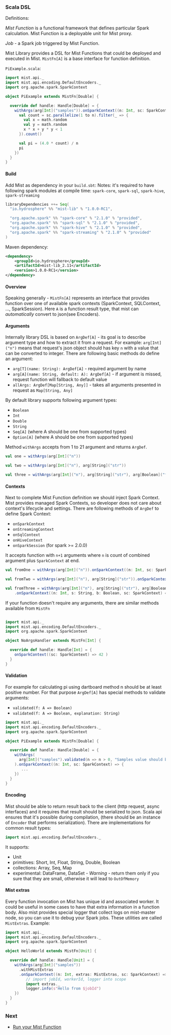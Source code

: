 ### Scala DSL

Definitions:

*Mist Function* is a functional framework that defines particular Spark calculation. Mist Function is a deployable unit for Mist proxy.
 
*Job* - a Spark job triggered by Mist Function.

Mist Library provides a DSL for Mist Functions that could be deployed and executed in Mist.
`MistFn[A]` is a base interface for function definition.

`PiExample.scala`:
```scala
import mist.api._
import mist.api.encoding.DefaultEncoders._
import org.apache.spark.SparkContext

object PiExample extends MistFn[Double] {

  override def handle: Handle[Double] = {
    withArgs(arg[Int]("samples")).onSparkContext((n: Int, sc: SparkContext) => {
      val count = sc.parallelize(1 to n).filter(_ => {
        val x = math.random
        val y = math.random
        x * x + y * y < 1
      }).count()

      val pi = (4.0 * count) / n
      pi
    })
  }
}
```

#### Build

Add Mist as dependency in your `build.sbt`:
Notes: it's required to have following spark modules at compile time:
`spark-core`, `spark-sql`, `spark-hive`, `spark-streaming`

```scala
libraryDependencies ++= Seq(
  "io.hydrosphere" %% "mist-lib" % "1.0.0-RC1",

  "org.apache.spark" %% "spark-core" % "2.1.0" % "provided",
  "org.apache.spark" %% "spark-sql" % "2.1.0" % "provided",
  "org.apache.spark" %% "spark-hive" % "2.1.0" % "provided",
  "org.apache.spark" %% "spark-streaming" % "2.1.0" % "provided"
)

```

Maven dependency:

```xml
<dependency>
    <groupId>io.hydrosphere</groupId>
    <artifactId>mist-lib_2.11</artifactId>
    <version>1.0.0-RC1</version>
</dependency>
```

#### Overview

Speaking generally - `MistFn[A]` represents an interface that provides
function over one of available spark contexts (SparkContext, SQLContext, ..., SparkSession).
Here `A` is a function result type, that mist can *automatically* convert to json(see Encoders).

#### Arguments

Internally library DSL is based on `ArgDef[A]` - its goal is to describe argument type and how to extract it from a request.
For example: `arg[Int]("n")` means that request's json object should has key `n` with a value that can be converted to integer.
There are following basic methods do define an argument:
- `arg[T](name: String): ArgDef[A]` - required argument by name
- `arg[A](name: String, default: A): ArgDef[A]` - if argument is missed, request function will fallback to default value
- `allArgs: ArgDef[Map[String, Any]]` - takes all arguments presented in request as `Map[String, Any]`

By default library supports following argument types:
- `Boolean`
- `Int`
- `Double`
- `String`
- `Seq[A]` (where A should be one from supported types)
- `Option[A]` (where A should be one from supported types)

Method `withArgs` accepts from 1 to 21 argument and returns `ArgDef`.
```scala
val one = withArgs(arg[Int]("n"))

val two = withArgs(arg[Int]("n"), arg[String]("str"))

val three = withArgs(arg[Int]("n"), arg[String]("str"), arg[Boolean]("flag"))
```

#### Contexts

Next to complete Mist Function definition we should inject Spark Context.
Mist provides managed Spark Contexts, so developer does not care about context's lifecycle and settings.
There are following methods of `ArgDef` to define Spark Context:
- `onSparkContext`
- `onStreamingContext`
- `onSqlContext`
- `onHiveContext`
- `onSparkSession` (for spark >= 2.0.0)

It accepts function with `n+1` arguments where `n` is count of combined argument plus `SparkContext` at end.
```scala
val fromOne = withArgs(arg[Int]("n")).onSparkContext((n: Int, sc: SparkContext) => { ... })

val fromTwo = withArgs(arg[Int]("n"), arg[String]("str")).onSparkContext((n: Int, s: String, sc: SparkContext) => { ... })

val fromThree = withArgs(arg[Int]("n"), arg[String]("str"), arg[Boolean]("flag"))
    .onSparkContext((n: Int, s: String, b: Boolean, sc: SparkContext) => { ... })
```

If your function doesn't require any arguments, there are similar methods available from `MistFn`
```scala

import mist.api._
import mist.api.encoding.DefaultEncoders._
import org.apache.spark.SparkContext

object NoArgsHandler extends MistFn[Int] {

  override def handle: Handle[Int] = {
    onSparkContext((sc: SparkContext) => 42 )
  }
}

```

#### Validation

For example for calculating pi using dartboard method n should be at least positive number.
For that purpose `ArgDef[A]` has special methods to validate arguments:
- `validated(f: A => Boolean)`
- `validated(f: A => Boolean, explanation: String)`

```scala
import mist.api._
import mist.api.encoding.DefaultEncoders._
import org.apache.spark.SparkContext

object PiExample extends MistFn[Double] {

  override def handle: Handle[Double] = {
    withArgs(
      arg[Int]("samples").validated(n => n > 0, "Samples value should be positive")
    ).onSparkContext((n: Int, sc: SparkContext) => {
       ...
    })
  }
}
```

#### Encoding

Mist should be able to return result back to the client (http request, async interfaces) and it requires
that result should be serialized to json. Scala api ensures that it's possible during compilation,
(there should be an instance of `Encoder` that performs serialization).
There are implementations for common result types:
```scala
import mist.api.encoding.DefaultEncoders._
```
It supports:
- Unit
- primitives: Short, Int, Float, String, Double, Boolean
- collections: Array, Seq, Map
- experimental: DataFrame, DataSet - *Warning* - return them only if you sure that they are small, otherwise it will lead to `OutOfMemory`


#### Mist extras

Every function invocation on Mist has unique id and associated worker. It could be useful in some cases
to have that extra information in a function body.
Also mist provides special logger that collect logs on mist-master node, so you can use it to debug your Spark jobs.
These utilities are called `MistExtras`. Example:

```scala
import mist.api._
import mist.api.encoding.DefaultEncoders._
import org.apache.spark.SparkContext

object HelloWorld extends MistFn[Unit] {

  override def handle: Handle[Unit] = {
    withArgs(arg[Int]("samples"))
      .withMistExtras
      .onSparkContext((n: Int, extras: MistExtras, sc: SparkContext) => {
         // import jobId, workerId, logger into scope
         import extras._ 
         logger.info(s"Hello from $jobId")
    })
  }
}
```

### Next
- [Run your Mist Function](/docs/run-job.md)

